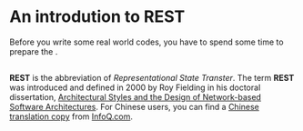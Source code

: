 # An introdution to REST

Before you write some real world codes, you have to spend some time to prepare the .

## 

**REST** is the abbreviation of *Representational State Transter*. The term **REST** was introduced and defined in 2000 by Roy Fielding in his doctoral dissertation, [Architectural Styles and
the Design of Network-based Software Architectures](http://www.ics.uci.edu/~fielding/pubs/dissertation/top.htm). For Chinese users, you can find a [Chinese translation copy](http://www.infoq.com/cn/minibooks/dissertation-rest-cn) from [InfoQ.com](http://www.infoq.com).
